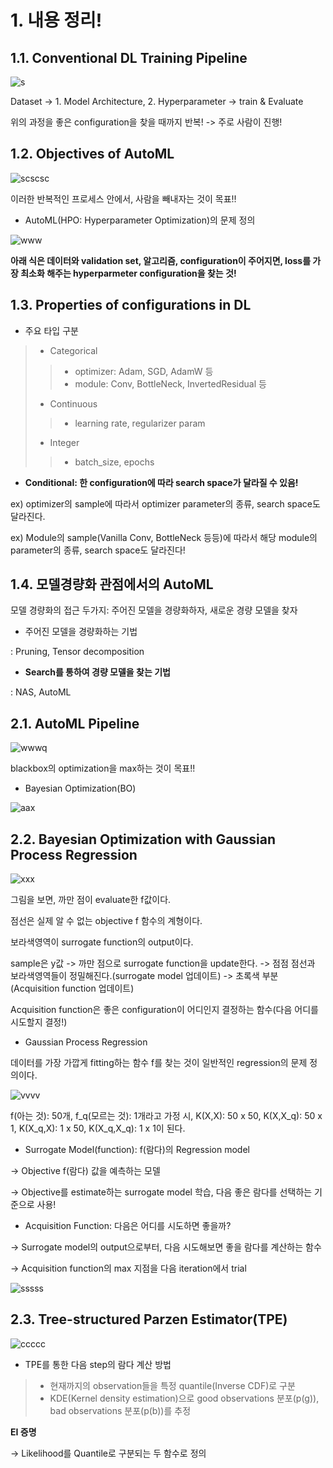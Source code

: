 # 1. 내용 정리!

## 1.1. Conventional DL Training Pipeline

![s](https://user-images.githubusercontent.com/59636424/142808717-c1c16cf6-9643-4c4b-bfce-81932a8cc88c.PNG)

Dataset -> 1. Model Architecture, 2. Hyperparameter -> train & Evaluate

위의 과정을 좋은 configuration을 찾을 때까지 반복! -> 주로 사람이 진행!

## 1.2. Objectives of AutoML

![scscsc](https://user-images.githubusercontent.com/59636424/142809038-08056429-1934-44af-99ac-84dc9d605688.PNG)

이러한 반복적인 프로세스 안에서, 사람을 빼내자는 것이 목표!!

* AutoML(HPO: Hyperparameter Optimization)의 문제 정의

![www](https://user-images.githubusercontent.com/59636424/142809344-9b2d9bb0-79c2-4a5c-b505-9262a4a2e1fa.PNG)

**아래 식은 데이터와 validation set, 알고리즘, configuration이 주어지면, loss를 가장 최소화 해주는 hyperparmeter configuration을 찾는 것!**

## 1.3. Properties of configurations in DL

* 주요 타입 구분

> * Categorical
>> * optimizer: Adam, SGD, AdamW 등
>> * module: Conv, BottleNeck, InvertedResidual 등
> * Continuous
>> * learning rate, regularizer param
> * Integer
>> * batch_size, epochs

* **Conditional: 한 configuration에 따라 search space가 달라질 수 있음!**

ex) optimizer의 sample에 따라서 optimizer parameter의 종류, search space도 달라진다.

ex) Module의 sample(Vanilla Conv, BottleNeck 등등)에 따라서 해당 module의 parameter의 종류, search space도 달라진다!


## 1.4. 모델경량화 관점에서의 AutoML

모델 경량화의 접근 두가지: 주어진 모델을 경량화하자, 새로운 경량 모델을 찾자

* 주어진 모델을 경량화하는 기법

: Pruning, Tensor decomposition

* **Search를 통하여 경량 모델을 찾는 기법**

: NAS, AutoML

## 2.1. AutoML Pipeline

![wwwq](https://user-images.githubusercontent.com/59636424/142810880-8b3ef476-c025-4e08-b297-e67ddaf36c0e.PNG)

blackbox의 optimization을 max하는 것이 목표!!

* Bayesian Optimization(BO)

![aax](https://user-images.githubusercontent.com/59636424/142811602-eefc3d42-a682-41dc-9cbf-44a5a0fa9739.PNG)

## 2.2. Bayesian Optimization with Gaussian Process Regression

![xxx](https://user-images.githubusercontent.com/59636424/142814906-bf8bd679-77a2-4f61-93fa-9c2929a6e4cb.PNG)

그림을 보면, 까만 점이 evaluate한 f값이다.

점선은 실제 알 수 없는 objective f 함수의 계형이다.

보라색영역이 surrogate function의 output이다.

sample은 y값 -> 까만 점으로 surrogate function을 update한다. -> 점점 점선과 보라색영역들이 정밀해진다.(surrogate model 업데이트) -> 초록색 부분(Acquisition function 업데이트)

Acquisition function은 좋은 configuration이 어디인지 결정하는 함수(다음 어디를 시도할지 결정!)

* Gaussian Process Regression

데이터를 가장 가깝게 fitting하는 함수 f를 찾는 것이 일반적인 regression의 문제 정의이다.

![vvvv](https://user-images.githubusercontent.com/59636424/142816779-a6649430-9f67-4f5a-887c-664e1a2be136.PNG)

f(아는 것): 50개, f_q(모르는 것): 1개라고 가정 시, K(X,X): 50 x 50, K(X,X_q): 50 x 1, K(X_q,X): 1 x 50, K(X_q,X_q): 1 x 1이 된다.

* Surrogate Model(function): f(람다)의 Regression model

-> Objective f(람다) 값을 예측하는 모델

-> Objective를 estimate하는 surrogate model 학습, 다음 좋은 람다를 선택하는 기준으로 사용!

* Acquisition Function: 다음은 어디를 시도하면 좋을까?

-> Surrogate model의 output으로부터, 다음 시도해보면 좋을 람다를 계산하는 함수

-> Acquisition function의 max 지점을 다음 iteration에서 trial

![sssss](https://user-images.githubusercontent.com/59636424/142830590-81a744cf-15c3-465f-9af6-4c85dba07cbe.PNG)

## 2.3. Tree-structured Parzen Estimator(TPE)

![ccccc](https://user-images.githubusercontent.com/59636424/142831246-92a5df3b-6120-471c-9bbd-9320014cc0c6.PNG)

* TPE를 통한 다음 step의 람다 계산 방법

> * 현재까지의 observation들을 특정 quantile(Inverse CDF)로 구분
> * KDE(Kernel density estimation)으로 good observations 분포(p(g)), bad observations 분포(p(b))를 추정

**EI 증명**

-> Likelihood를 Quantile로 구분되는 두 함수로 정의


